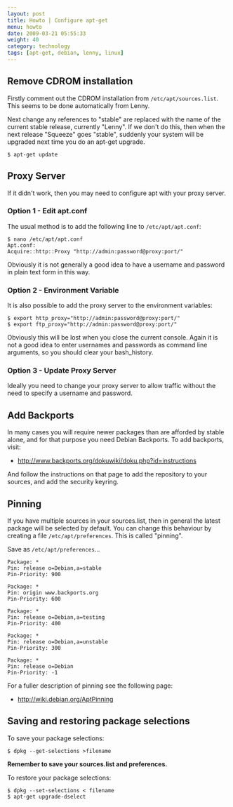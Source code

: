 ```yaml
---
layout: post
title: Howto | Configure apt-get
menu: howto
date: 2009-03-21 05:55:33
weight: 40
category: technology
tags: [apt-get, debian, lenny, linux]
---
```


## Remove CDROM installation

Firstly comment out the CDROM installation from `/etc/apt/sources.list`.  This seems to be done automatically from Lenny.

Next change any references to "stable" are replaced with the name of the current stable release, currently "Lenny".  If we don't do this, then when the next release "Squeeze" goes "stable", suddenly your system will be upgraded next time you do an apt-get upgrade.

    $ apt-get update

## Proxy Server

If it didn't work, then you may need to configure apt with your proxy server.

### Option 1 - Edit apt.conf

The usual method is to add the following line to `/etc/apt/apt.conf`:

    $ nano /etc/apt/apt.conf
    Apt.conf:
    Acquire::http::Proxy "http://admin:password@proxy:port/"

Obviously it is not generally a good idea to have a username and password in plain text form in this way.

### Option 2 - Environment Variable

It is also possible to add the proxy server to the environment variables:

    $ export http_proxy="http://admin:password@proxy:port/"
    $ export ftp_proxy="http://admin:password@proxy:port/"

Obviously this will be lost when you close the current console.  Again it is not a good idea to enter usernames and passwords as command line arguments, so you should clear your bash_history.

### Option 3 - Update Proxy Server

Ideally you need to change your proxy server to allow traffic without the need to specify a username and password.

## Add Backports

In many cases you will require newer packages than are afforded by stable alone, and for that purpose you need Debian Backports.  To add backports, visit:

   * http://www.backports.org/dokuwiki/doku.php?id=instructions 

And follow the instructions on that page to add the repository to your sources, and add the security keyring.

## Pinning

If you have multiple sources in your sources.list, then in general the latest package will be selected by default.  You can change this behaviour by creating a file `/etc/apt/preferences`.  This is called "pinning".

Save as `/etc/apt/preferences`...

    Package: *
    Pin: release o=Debian,a=stable
    Pin-Priority: 900

    Package: *
    Pin: origin www.backports.org
    Pin-Priority: 600

    Package: *
    Pin: release o=Debian,a=testing
    Pin-Priority: 400

    Package: *
    Pin: release o=Debian,a=unstable
    Pin-Priority: 300

    Package: *
    Pin: release o=Debian
    Pin-Priority: -1

For a fuller description of pinning see the following page:

   * http://wiki.debian.org/AptPinning

## Saving and restoring package selections

To save your package selections:

    $ dpkg --get-selections >filename

**Remember to save your sources.list and preferences.**

To restore your package selections:

    $ dpkg --set-selections < filename
    $ apt-get upgrade-dselect

